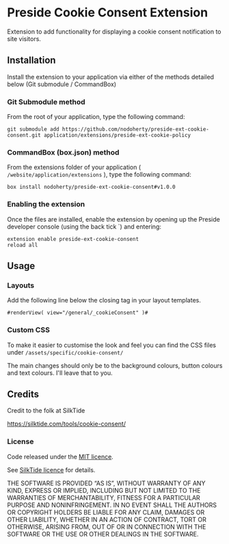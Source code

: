 # Preside Cookie Consent Extension
Extension to add functionality for displaying a cookie consent notification to site visitors.

## Installation
Install the extension to your application via either of the methods detailed below (Git submodule / CommandBox)

### Git Submodule method
From the root of your application, type the following command:

	git submodule add https://github.com/nodoherty/preside-ext-cookie-consent.git application/extensions/preside-ext-cookie-policy

### CommandBox (box.json) method
From the extensions folder of your application ( `/website/application/extensions` ), type the following command:

	box install nodoherty/preside-ext-cookie-consent#v1.0.0

### Enabling the extension
Once the files are installed, enable the extension by opening up the Preside developer console (using the back tick `) and entering:

	extension enable preside-ext-cookie-consent
	reload all

## Usage
### Layouts
Add the following line below the closing </body> tag in your layout templates.

`#renderView( view="/general/_cookieConsent" )#`

### Custom CSS
To make it easier to customise the look and feel you can find the CSS files under `/assets/specific/cookie-consent/`

The main changes should only be to the background colours, button colours and text colours.
I'll leave that to you.

## Credits
Credit to the folk at SilkTide

https://silktide.com/tools/cookie-consent/

### License
Code released under the [MIT licence](http://opensource.org/licenses/MIT).

See [SilkTide licence](https://silktide.com/tools/cookie-consent/docs/license/) for details.

THE SOFTWARE IS PROVIDED “AS IS”, WITHOUT WARRANTY OF ANY KIND, EXPRESS OR IMPLIED, INCLUDING BUT NOT LIMITED TO THE WARRANTIES OF MERCHANTABILITY, FITNESS FOR A PARTICULAR PURPOSE AND NONINFRINGEMENT. IN NO EVENT SHALL THE AUTHORS OR COPYRIGHT HOLDERS BE LIABLE FOR ANY CLAIM, DAMAGES OR OTHER LIABILITY, WHETHER IN AN ACTION OF CONTRACT, TORT OR OTHERWISE, ARISING FROM, OUT OF OR IN CONNECTION WITH THE SOFTWARE OR THE USE OR OTHER DEALINGS IN THE SOFTWARE.